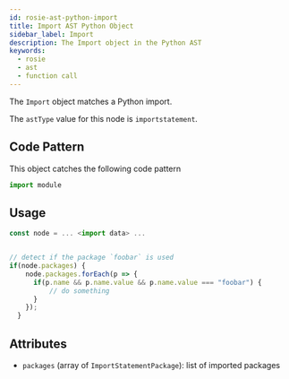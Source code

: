 ```yaml
---
id: rosie-ast-python-import
title: Import AST Python Object
sidebar_label: Import
description: The Import object in the Python AST
keywords:
  - rosie
  - ast
  - function call
---
```


The `Import` object matches a Python import.

The `astType` value for this node is `importstatement`.

## Code Pattern

This object catches the following code pattern

```python
import module
```

## Usage

```javascript
const node = ... <import data> ...


// detect if the package `foobar` is used
if(node.packages) {
    node.packages.forEach(p => {
      if(p.name && p.name.value && p.name.value === "foobar") {
          // do something
      }
    });
  }
```

## Attributes

- `packages` (array of `ImportStatementPackage`): list of imported packages
